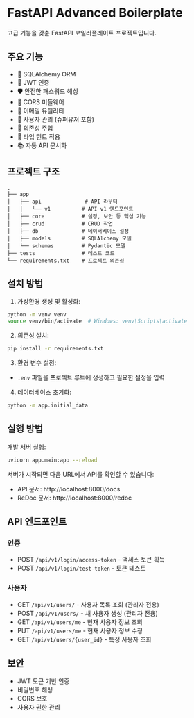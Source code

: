# FastAPI Advanced Boilerplate

고급 기능을 갖춘 FastAPI 보일러플레이트 프로젝트입니다.

## 주요 기능

- 📝 SQLAlchemy ORM
- 🔐 JWT 인증
- 🛡️ 안전한 패스워드 해싱
- 🏢 CORS 미들웨어
- 📨 이메일 유틸리티
- 👥 사용자 관리 (슈퍼유저 포함)
- 🔄 의존성 주입
- 🎯 타입 힌트 적용
- 📚 자동 API 문서화

## 프로젝트 구조

```
.
├── app
│   ├── api              # API 라우터
│   │   └── v1          # API v1 엔드포인트
│   ├── core            # 설정, 보안 등 핵심 기능
│   ├── crud            # CRUD 작업
│   ├── db              # 데이터베이스 설정
│   ├── models          # SQLAlchemy 모델
│   └── schemas         # Pydantic 모델
├── tests               # 테스트 코드
└── requirements.txt    # 프로젝트 의존성
```

## 설치 방법

1. 가상환경 생성 및 활성화:
```bash
python -m venv venv
source venv/bin/activate  # Windows: venv\Scripts\activate
```

2. 의존성 설치:
```bash
pip install -r requirements.txt
```

3. 환경 변수 설정:
- `.env` 파일을 프로젝트 루트에 생성하고 필요한 설정을 입력

4. 데이터베이스 초기화:
```bash
python -m app.initial_data
```

## 실행 방법

개발 서버 실행:
```bash
uvicorn app.main:app --reload
```

서버가 시작되면 다음 URL에서 API를 확인할 수 있습니다:
- API 문서: http://localhost:8000/docs
- ReDoc 문서: http://localhost:8000/redoc

## API 엔드포인트

### 인증
- POST `/api/v1/login/access-token` - 액세스 토큰 획득
- POST `/api/v1/login/test-token` - 토큰 테스트

### 사용자
- GET `/api/v1/users/` - 사용자 목록 조회 (관리자 전용)
- POST `/api/v1/users/` - 새 사용자 생성 (관리자 전용)
- GET `/api/v1/users/me` - 현재 사용자 정보 조회
- PUT `/api/v1/users/me` - 현재 사용자 정보 수정
- GET `/api/v1/users/{user_id}` - 특정 사용자 조회

## 보안

- JWT 토큰 기반 인증
- 비밀번호 해싱
- CORS 보호
- 사용자 권한 관리
